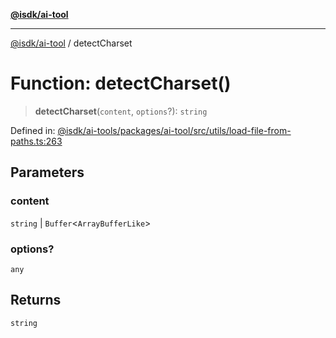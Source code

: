 [**@isdk/ai-tool**](../README.md)

***

[@isdk/ai-tool](../globals.md) / detectCharset

# Function: detectCharset()

> **detectCharset**(`content`, `options`?): `string`

Defined in: [@isdk/ai-tools/packages/ai-tool/src/utils/load-file-from-paths.ts:263](https://github.com/isdk/ai-tool.js/blob/4ebf370aaec9c78535cb40ffc19656d7bddcb145/src/utils/load-file-from-paths.ts#L263)

## Parameters

### content

`string` | `Buffer`\<`ArrayBufferLike`\>

### options?

`any`

## Returns

`string`

